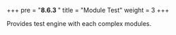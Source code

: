 +++
pre = "<b>8.6.3 </b>"
title = "Module Test"
weight = 3
+++

Provides test engine with each complex modules. 
